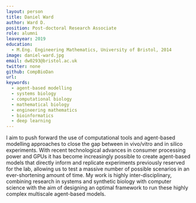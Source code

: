 ```yaml
---
layout: person
title: Daniel Ward
author: Ward D.
position: Post-doctoral Research Associate
role: alumni
leaveyear: 2019
education:
  - M.Eng. Engineering Mathematics, University of Bristol, 2014
image: daniel-ward.jpg
email: dw0293@bristol.ac.uk
twitter: none
github: CompBioDan
url:
keywords:
  - agent-based modelling
  - systems biology
  - computational biology
  - mathematical biology 
  - engineering mathematics
  - bioinformatics
  - deep learning 
---
```

I aim to push forward the use of computational tools and agent-based modelling approaches to close the gap between in vivo/vitro and in silico experiments. With recent technological advances in consumer processing power and GPUs it has become increasingly possible to create agent-based models that directly inform and replicate experiments previously reserved for the lab, allowing us to test a massive number of possible scenarios in an ever-shortening amount of time. My work is highly inter-disciplinary, combining research in systems and synthetic biology with computer science with the aim of designing an optimal framework to run these highly complex multiscale agent-based models.
